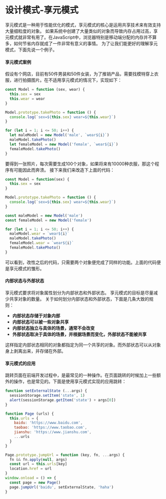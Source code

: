 # 设计模式-享元模式

  享元模式是一种用于性能优化的模式，享元模式的核心是运用共享技术来有效支持大量细粒度的对象。
   如果系统中创建了大量类似的对象而导致内存占用过高，享元模式就非常有用了。在JavaScript中，浏览器特别是移动端分配的内存并不算多，如何节省内存就成了一件非常有意义的事情。
  为了让我们能更好的理解享元模式，下面先说一个例子。

#### 享元模式案例

   假设有个网店，目前有50件男装和50件女装，为了推销产品，需要找模特穿上衣服，进行拍摄图片。在不适用享元模式的情况下，实现如下：

```js
const Model = function (sex, wear) {
  this.sex = sex
  this.wear = wear
}

Model.prototype.takePhoto = function () {
  console.log(`sex=${this.sex} wear=${this.wear}`)
}

for (let i = 1; i <= 50; i++) {
  let maleModel = new Model('male', `wear${i}`)
  maleModel.takePhoto()
  let femaleModel = new Model('female', `wear${i}`)
  femaleModel.takePhoto()
}
```
要得到一张照片，每次需要生成100个对象，如果将来有10000种衣服，那这个程序有可能因此而奔溃。
接下来我们来改造下上面的代码：

```js
const Model = function(sex) {
  this.sex = sex
}

Model.prototype.takePhoto = function () {
  console.log(`sex=${this.sex} wear=${this.wear}`)
}

const maleModel = new Model('male')
const femaleModel = new Model('female')

for (let i = 1; i <= 50; i++) {
  maleModel.wear = `wear${i}`
  maleModel.takePhoto()
  femaleModel.wear = `wear${i}`
  femaleModel.takePhoto()
}
```
可以看到，改性之后的代码，只需要两个对象便完成了同样的功能。上面的代码便是享元模式的雏形。

#### 内部状态与外部状态
享元模式要求将对象属性划分为内部状态和外部状态。
享元模式的目标是尽量减少共享对象的数量。
关于如何划分内部状态和外部状态，下面是几条大致的规则：

- **内部状态存储于对象内部**
- **内部状态可以被一些对象共享**
- **内部状态独立与具体的场景，通常不会改变**
- **外部状态取决于具体的场景，并根据场景而变化，外部状态不能被共享**

这样指定内部状态相同的对象都指定为同一个共享的对象。而外部状态可以从对象身上剥离出来，并存储在外部。

#### 享元模式的应用
跳转页面在前端开发过程中，是最常见的一种操作。在页面跳转的时候加上一些额外的操作，也是常见的。下面是使用享元模式实现的应用跳转：
```js
function setExternalState (...args) {
  sessionStorage.setItem('state', 1)
  alert(sessionStorage.getItem('state') + args[0])
}

function Page (urls) {
  this.urls = {
    baidu: 'https://www.baidu.com',
    taobao: 'https://www.taobao.com',
    jianshu: 'https://www.jianshu.com',
    ...urls
  }
}

Page.prototype.jumpUrl = function (key, fn, ...args) {
  fn && fn.apply(null, args)
  const url = this.urls[key]
  location.href = url
}
window.onload = () => {
  const page = new Page()
  page.jumpUrl('baidu', setExternalState, 'haha')
}
```
